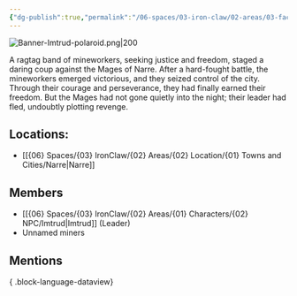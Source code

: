 ```yaml
---
{"dg-publish":true,"permalink":"/06-spaces/03-iron-claw/02-areas/03-faction/03-narre/miners-of-narre/","title":"Miners of Narre"}
---
```



![Banner-Imtrud-polaroid.png|200](/img/user/%7B06%7D%20Spaces/%7B03%7D%20IronClaw/%7B04%7D%20Support%20Notes/%7B99%7D%20Media/%7B02%7D%20Polaroid/Banner-Imtrud-polaroid.png)

A ragtag band of mineworkers, seeking justice and freedom, staged a daring coup against the Mages of Narre. After a hard-fought battle, the mineworkers emerged victorious, and they seized control of the city. Through their courage and perseverance, they had finally earned their freedom. But the Mages had not gone quietly into the night; their leader had fled, undoubtly plotting revenge.

## Locations:

- [[{06} Spaces/{03} IronClaw/{02} Areas/{02} Location/{01} Towns and Cities/Narre\|Narre]]

## Members

- [[{06} Spaces/{03} IronClaw/{02} Areas/{01} Characters/{02} NPC/Imtrud\|Imtrud]] (Leader)
- Unnamed miners

## Mentions


{ .block-language-dataview}
